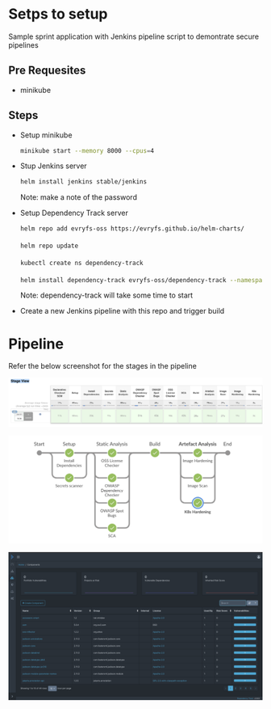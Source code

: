 # Setps to setup

Sample sprint application with Jenkins pipeline script to demontrate secure pipelines

## Pre Requesites

- minikube

## Steps

- Setup minikube
  ```bash
  minikube start --memory 8000 --cpus=4
  ```
- Stup Jenkins server

  ```bash
  helm install jenkins stable/jenkins
  ```

  Note: make a note of the password

- Setup Dependency Track server

  ```bash
  helm repo add evryfs-oss https://evryfs.github.io/helm-charts/

  helm repo update

  kubectl create ns dependency-track

  helm install dependency-track evryfs-oss/dependency-track --namespace dependency-track
  ```

  Note: dependency-track will take some time to start

- Create a new Jenkins pipeline with this repo and trigger build

# Pipeline

Refer the below screenshot for the stages in the pipeline

![Pipeline View](imgs/Secure_Pipeline_2.png)

![Stage View](imgs/Secure_Pipeline_1.png)

![Dependency Track View](imgs/Dependency_Track.png)
